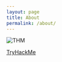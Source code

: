 ```yaml
---
layout: page
title: About
permalink: /about/
---
```


![THM](https://tryhackme-badges.s3.amazonaws.com/ihalos.png)

[TryHackMe](https://tryhackme.com/r/p/ihalos)
